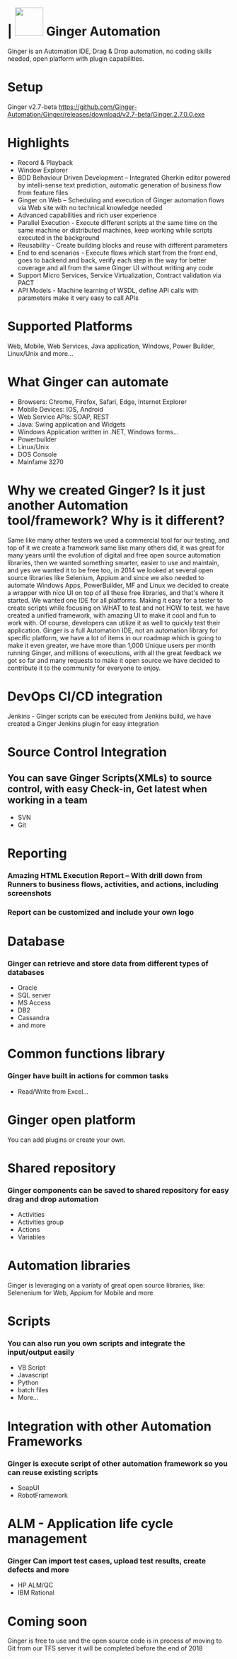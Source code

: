 
# | <img src="https://github.com/Ginger-Automation/Ginger/blob/master/Images/Ginger.png" width="64"> Ginger Automation
Ginger is an Automation IDE, Drag & Drop automation, no coding skills needed, open platform with plugin capabilities.

# Setup
Ginger v2.7-beta
https://github.com/Ginger-Automation/Ginger/releases/download/v2.7-beta/Ginger.2.7.0.0.exe

# Highlights
- Record & Playback
- Window Explorer
- BDD Behaviour Driven Development – Integrated Gherkin editor powered by intelli-sense text prediction, automatic generation of business flow from feature files
- Ginger on Web – Scheduling and execution of Ginger automation flows via Web site with no technical knowledge needed
- Advanced capabilities and rich user experience
- Parallel Execution - Execute different scripts at the same time on the same machine or distributed machines, keep working while scripts executed in the background
- Reusability - Create building blocks and reuse with different parameters
- End to end scenarios - Execute flows which start from the front end, goes to backend and back, verify each step in the way for better coverage and all from the same Ginger UI without writing any code
- Support Micro Services, Service Virtualization, Contract validation via PACT
- API Models - Machine learning of WSDL, define API calls with parameters make it very easy to call APIs

# Supported Platforms
Web, Mobile, Web Services, Java application, Windows, Power Builder, Linux/Unix and more...

# What Ginger can automate
- Browsers: Chrome, Firefox, Safari, Edge, Internet Explorer
- Mobile Devices: IOS, Android
- Web Service APIs: SOAP, REST
- Java: Swing application and Widgets
- Windows Application written in .NET, Windows forms...
- Powerbuilder
- Linux/Unix
- DOS Console
- Mainfame 3270

# Why we created Ginger? Is it just another Automation tool/framework? Why is it different?
Same like many other testers we used a commercial tool for our testing, and top of it we create a framework same like many others did, it was great for many years until the evolution of digital and free open source automation libraries, then we wanted something smarter, easier to use and maintain, and yes we wanted it to be free too, in 2014 we looked at several open source libraries like Selenium, Appium and since we also needed to automate Windows Apps, PowerBuilder, MF and Linux we decided to create a wrapper with nice UI on top of all these free libraries, and that's where it started.
We wanted one IDE for all platforms. Making it easy for a tester to create scripts while focusing on WHAT to test and not HOW to test.
we have created a unified framework, with amazing UI to make it cool and fun to work with. Of course, developers can utilize it as well to quickly test their application.
Ginger is a full Automation IDE, not an automation library for specific platform, we have a lot of items in our roadmap which is going to make it even greater, we have more than 1,000 Unique users per month running Ginger, and millions of executions, with all the great feedback we got so far and many requests to make it open source we have decided to contribute it to the community for everyone to enjoy.

# DevOps CI/CD integration
Jenkins - Ginger scripts can be executed from Jenkins build, we have created a Ginger Jenkins plugin for easy integration

# Source Control Integration
## You can save Ginger Scripts(XMLs) to source control, with easy Check-in, Get latest when working in a team
- SVN 
- Git

# Reporting
### Amazing HTML Execution Report – With drill down from Runners to business flows, activities, and actions, including screenshots
### Report can be customized and include your own logo

# Database
### Ginger can retrieve and store data from different types of databases
- Oracle
- SQL server
- MS Access
- DB2
- Cassandra
- and more

# Common functions library
### Ginger have built in actions for common tasks
- Read/Write from Excel...

# Ginger open platform
You can add plugins or create your own.

# Shared repository
### Ginger components can be saved to shared repository for easy drag and drop automation
- Activities
- Activities group
- Actions
- Variables 

# Automation libraries
Ginger is leveraging on a variaty of great open source libraries, like: Selenenium for Web, Appium for Mobile and more

# Scripts
### You can also run you own scripts and integrate the input/output easily
- VB Script
- Javascript
- Python
- batch files
- More...

# Integration with other Automation Frameworks
### Ginger is execute script of other automation framework so you can reuse existing scripts 
- SoapUI
- RobotFramework

# ALM - Application life cycle management
### Ginger Can import test cases, upload test results, create defects and more
- HP ALM/QC
- IBM Rational

# Coming soon
Ginger is free to use and the open source code is in process of moving to Git from our TFS server it will be completed before the end of 2018
